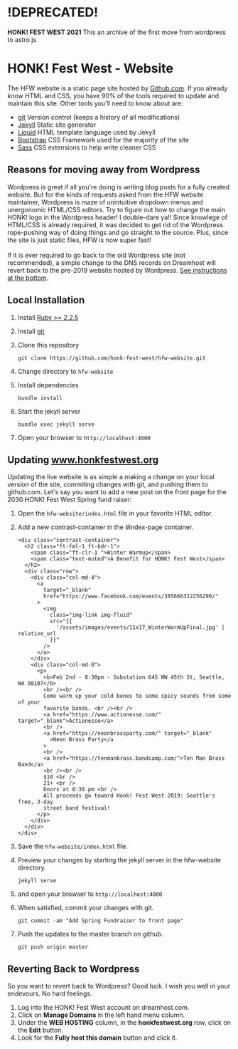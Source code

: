 # !DEPRECATED! 

**HONK! FEST WEST 2021** This an archive of the first move from wordpress to astro.js

# HONK! Fest West - Website

The HFW website is a static page site hosted by [Github.com](https://github.com).
If you already know HTML and CSS, you have 90% of the tools required to update and maintain this site.
Other tools you'll need to know about are:

- [git](https://git-scm.com/) Version control (keeps a history of all modifications)
- [Jekyll](https://jekyllrb.com) Static site generator
- [Liquid](https://shopify.github.io/liquid/) HTML template language used by Jekyll
- [Bootstrap](https://getbootstrap.com/) CSS Framework used for the majority of the site
- [Sass](https://sass-lang.com/) CSS extensions to help write cleaner CSS

## Reasons for moving away from Wordpress

Wordpress is great if all you're doing is writing blog posts for a fully created website. But for the kinds of requests asked from the HFW website maintainer, Wordpress is maze of
unintuitive dropdown menus and unergonomic HTML/CSS editors. Try to figure out how to change the main
HONK! logo in the Wordpress header! I double-dare ya!! Since knowlege of HTML/CSS is already required, it was
decided to get rid of the Wordpress rope-pushing way of doing things and go straight to the source. Plus, since the site is just static files, HFW is now super fast!
<br/><br/>
If it is ever required to go back to the old Wordpress site (not recommended), a simple change to the
DNS records on Dreamhost will revert back to the pre-2019 website hosted by Wordpress. [See instructions
at the bottom](#reverting-back-to-wordpress).

## Local Installation

1. Install [Ruby >= 2.2.5](https://www.ruby-lang.org/en/downloads/)
2. Install [git](https://git-scm.com/downloads)
3. Clone this repository

   ```
   git clone https://github.com/honk-fest-west/hfw-website.git
   ```

4. Change directory to `hfw-website`
5. Install dependencies
   ```
   bundle install
   ```
6. Start the jekyll server

   ```
   bundle exec jekyll serve
   ```

7. Open your browser to `http://localhost:4000`

## Updating www.honkfestwest.org

Updating the live website is as simple a making a change on your local version of the site, commiting changes with git, and pushing them to github.com. Let's say you want to add a new post on the front page for the 2030 HONK! Fest West Spring fund raiser:

1. Open the `hfw-website/index.html` file in your favorite HTML editor.
2. Add a new contrast-container in the #index-page container.

   ```
   <div class="contrast-container">
     <h2 class="ft-fml-1 ft-bdr-1">
       <span class="ft-clr-1 ">Winter Warmup</span>
       <span class="text-muted">A Benefit for HONK! Fest West</span>
     </h2>
     <div class="row">
       <div class="col-md-4">
         <a
           target="_blank"
           href="https://www.facebook.com/events/385666322256290/"
         >
           <img
             class="img-link img-fluid"
             src="{{
               '/assets/images/events/11x17_WinterWarmUpFinal.jpg' | relative_url
             }}"
           />
         </a>
       </div>
       <div class="col-md-8">
         <p>
           <b>Feb 2nd - 8:30pm - Substation 645 NW 45th St, Seattle, WA 98107</b>
           <br /><br />
           Come warm up your cold bones to some spicy sounds from some of your
           favorite bands. <br /><br />
           <a href="https://www.actionesse.com/" target="_blank">Actionesse</a>
           <br />
           <a href="https://neonbrassparty.com/" target="_blank"
             >Neon Brass Party</a
           >
           <br />
           <a href="https://tenmanbrass.bandcamp.com/">Ten Man Brass Band</a>
           <br /><br />
           $10 <br />
           21+ <br />
           Doors at 8:30 pm <br />
           All proceeds go toward Honk! Fest West 2019: Seattle's free, 3-day
           street band festival!
         </p>
       </div>
     </div>
   </div>
   ```

3. Save the `hfw-website/index.html` file.
4. Preview your changes by starting the jekyll server in the hfw-website directory.

   ```
   jekyll serve
   ```

5. and open your browser to `http://localhost:4000`
6. When satisfied, commit your changes with git.

   ```
   git commit -am "Add Spring Fundraiser to front page"
   ```

7. Push the updates to the master branch on github.

   ```
   git push origin master
   ```

## Reverting Back to Wordpress

So you want to revert back to Wordpress? Good luck. I wish you well in your endevours. No hard feelings.

1. Log into the HONK! Fest West account on dreamhost.com.
2. Click on **Manage Domains** in the left hand menu column.
3. Under the **WEB HOSTING** column, in the **honkfestwest.org** row, click on the **Edit** button.
4. Look for the **Fully host this domain** button and click it.
